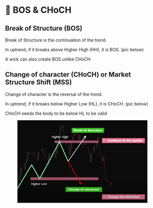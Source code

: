 # 🔺 BOS & CHoCH

## Break of Structure (BOS)

Break of Structure is the continuation of the trend.

In uptrend, if it breaks above Higher High (HH), it is BOS. (pic below)

A wick can also create BOS unlike CHoCH

## Change of character (CHoCH) or Market Structure Shift (MSS)

Change of character is the reversal of the trend.

In uptrend, if it breaks below Higher Low (HL), it is CHoCH. (pic below)

CHoCH needs the body to be below HL to be valid

<figure><img src="../.gitbook/assets/image (2) (1) (2) (1) (1) (1).png" alt=""><figcaption></figcaption></figure>

